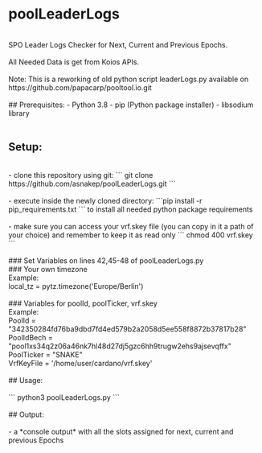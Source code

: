 # poolLeaderLogs
<br/>
SPO Leader Logs Checker for Next, Current and Previous Epochs.
<br/><br/>
All Needed Data is get from Koios APIs.
<br/><br/>
Note: This is a reworking of old python script leaderLogs.py 
available on https://github.com/papacarp/pooltool.io.git
<br/><br/>
## Prerequisites:
- Python 3.8
- pip (Python package installer)
- libsodium library
<br/><br/>

## Setup:
<br/>
- clone this repository using git: ``` git clone https://github.com/asnakep/poolLeaderLogs.git ```
<br/><br/>
- execute inside the newly cloned directory: ```pip install -r pip_requirements.txt   ```  to install all needed python package requirements
<br/><br/>
- make sure you can access your vrf.skey file (you can copy in it a path of your choice) and remember to keep it as read only ``` chmod 400 vrf.skey ```
<br/><br/>
### Set Variables on lines 42,45-48 of poolLeaderLogs.py
<br/>
### Your own timezone
<br/>
Example: 
<br/>
local_tz = pytz.timezone('Europe/Berlin')  
<br/><br/>
### Variables for poolId, poolTicker, vrf.skey
<br/>
Example:
<br/>
PoolId        = "342350284fd76ba9dbd7fd4ed579b2a2058d5ee558f8872b37817b28"
<br/>
PoolIdBech    = "pool1xs34q2z06a46nk7hl48d27dj5gzc6hh9trugw2ehs9ajsevqffx"
<br/>
PoolTicker    = "SNAKE"
<br/>
VrfKeyFile    = '/home/user/cardano/vrf.skey'
<br/><br/>
## Usage:
<br/><br/>
``` python3 poolLeaderLogs.py ```
<br/><br/>
## Output:
<br/><br/>
- a *console output* with all the slots assigned for next, current and previous Epochs
<br/><br/>
